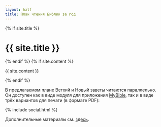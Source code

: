 ```yaml
---
layout: half
title: План чтения Библии за год
---
```

{% if site.title %}
<h1 class="pageTitle">{{ site.title }}</h1>
{% endif %}
{% if site.content %}
<p class="pageContent">{{ site.content }}</p>
{% endif %}
<p class="pageContent">В предлагаемом плане Ветхий и Новый заветы читаются параллельно. Он доступен как в виде модуля для приложения <a href="https://mybible.zone" title="сайт приложения MyBible" target="_blank">MyBible</a>, так и в виде трёх вариантов для печати (в формате PDF):</p>
{% include social.html %}
<p class="pageContent">Дополнительные материалы см. <a href="https://github.com/novchurch/plan" title="Хранилище исходных кодов сайта">здесь</a>.</p>
